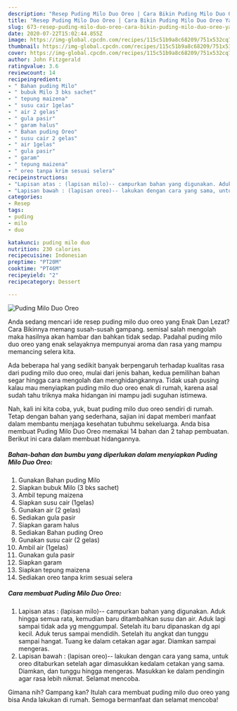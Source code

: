 ```yaml
---
description: "Resep Puding Milo Duo Oreo | Cara Bikin Puding Milo Duo Oreo Yang Enak Dan Lezat"
title: "Resep Puding Milo Duo Oreo | Cara Bikin Puding Milo Duo Oreo Yang Enak Dan Lezat"
slug: 673-resep-puding-milo-duo-oreo-cara-bikin-puding-milo-duo-oreo-yang-enak-dan-lezat
date: 2020-07-22T15:02:44.855Z
image: https://img-global.cpcdn.com/recipes/115c51b9a8c68209/751x532cq70/puding-milo-duo-oreo-foto-resep-utama.jpg
thumbnail: https://img-global.cpcdn.com/recipes/115c51b9a8c68209/751x532cq70/puding-milo-duo-oreo-foto-resep-utama.jpg
cover: https://img-global.cpcdn.com/recipes/115c51b9a8c68209/751x532cq70/puding-milo-duo-oreo-foto-resep-utama.jpg
author: John Fitzgerald
ratingvalue: 3.6
reviewcount: 14
recipeingredient:
- " Bahan puding Milo"
- " bubuk Milo 3 bks sachet"
- " tepung maizena"
- " susu cair 1gelas"
- " air 2 gelas"
- " gula pasir"
- " garam halus"
- " Bahan puding Oreo"
- " susu cair 2 gelas"
- " air 1gelas"
- " gula pasir"
- " garam"
- " tepung maizena"
- " oreo tanpa krim sesuai selera"
recipeinstructions:
- "Lapisan atas : (lapisan milo)-- campurkan bahan yang digunakan. Aduk hingga semua rata, kemudian baru ditambahkan susu dan air. Aduk lagi sampai tidak ada yg menggumpal. Setelah itu baru dipanaskan dg api kecil. Aduk terus sampai mendidih. Setelah itu angkat dan tunggu sampai hangat. Tuang ke dalam cetakan agar agar. Diamkan sampai mengeras."
- "Lapisan bawah : (lapisan oreo)-- lakukan dengan cara yang sama, untuk oreo ditaburkan setelah agar dimasukkan kedalam cetakan yang sama. Diamkan, dan tunggu hingga mengeras. Masukkan ke dalam pendingin agar rasa lebih nikmat. Selamat mencoba."
categories:
- Resep
tags:
- puding
- milo
- duo

katakunci: puding milo duo 
nutrition: 230 calories
recipecuisine: Indonesian
preptime: "PT20M"
cooktime: "PT46M"
recipeyield: "2"
recipecategory: Dessert

---
```



![Puding Milo Duo Oreo](https://img-global.cpcdn.com/recipes/115c51b9a8c68209/751x532cq70/puding-milo-duo-oreo-foto-resep-utama.jpg)

Anda sedang mencari ide resep puding milo duo oreo yang Enak Dan Lezat? Cara Bikinnya memang susah-susah gampang. semisal salah mengolah maka hasilnya akan hambar dan bahkan tidak sedap. Padahal puding milo duo oreo yang enak selayaknya mempunyai aroma dan rasa yang mampu memancing selera kita.



Ada beberapa hal yang sedikit banyak berpengaruh terhadap kualitas rasa dari puding milo duo oreo, mulai dari jenis bahan, kedua pemilihan bahan segar hingga cara mengolah dan menghidangkannya. Tidak usah pusing kalau mau menyiapkan puding milo duo oreo enak di rumah, karena asal sudah tahu triknya maka hidangan ini mampu jadi suguhan istimewa.


Nah, kali ini kita coba, yuk, buat puding milo duo oreo sendiri di rumah. Tetap dengan bahan yang sederhana, sajian ini dapat memberi manfaat dalam membantu menjaga kesehatan tubuhmu sekeluarga. Anda bisa membuat Puding Milo Duo Oreo memakai 14 bahan dan 2 tahap pembuatan. Berikut ini cara dalam membuat hidangannya.

<!--inarticleads1-->

##### Bahan-bahan dan bumbu yang diperlukan dalam menyiapkan Puding Milo Duo Oreo:

1. Gunakan  Bahan puding Milo
1. Siapkan  bubuk Milo (3 bks sachet)
1. Ambil  tepung maizena
1. Siapkan  susu cair (1gelas)
1. Gunakan  air (2 gelas)
1. Sediakan  gula pasir
1. Siapkan  garam halus
1. Sediakan  Bahan puding Oreo
1. Gunakan  susu cair (2 gelas)
1. Ambil  air (1gelas)
1. Gunakan  gula pasir
1. Siapkan  garam
1. Siapkan  tepung maizena
1. Sediakan  oreo tanpa krim sesuai selera




<!--inarticleads2-->

##### Cara membuat Puding Milo Duo Oreo:

1. Lapisan atas : (lapisan milo)-- campurkan bahan yang digunakan. Aduk hingga semua rata, kemudian baru ditambahkan susu dan air. Aduk lagi sampai tidak ada yg menggumpal. Setelah itu baru dipanaskan dg api kecil. Aduk terus sampai mendidih. Setelah itu angkat dan tunggu sampai hangat. Tuang ke dalam cetakan agar agar. Diamkan sampai mengeras.
1. Lapisan bawah : (lapisan oreo)-- lakukan dengan cara yang sama, untuk oreo ditaburkan setelah agar dimasukkan kedalam cetakan yang sama. Diamkan, dan tunggu hingga mengeras. Masukkan ke dalam pendingin agar rasa lebih nikmat. Selamat mencoba.




Gimana nih? Gampang kan? Itulah cara membuat puding milo duo oreo yang bisa Anda lakukan di rumah. Semoga bermanfaat dan selamat mencoba!
